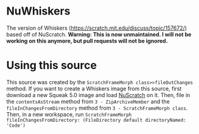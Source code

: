 # NuWhiskers
The version of Whiskers (https://scratch.mit.edu/discuss/topic/157672/) based off of NuScratch. **Warning: This is now unmaintained. I will not be working on this anymore, but pull requests will not be ignored.**

# Using this source
This source was created by the `ScratchFrameMorph class>>fileOutChanges` method. If you want to create a Whiskers image from this source, first download a new Squeak 5.0 image and load [NuScratch](http://www.squeaksource.com/NuScratch.html) on it. Then, file in the `contentsAsStream` method from `3 - ZipArchiveMember` and the `fileInChangesFromDirectory` method from `3 - ScratchFrameMorph class`. Then, in a new workspace, run `ScratchFrameMorph fileInChangesFromDirectory: (FileDirectory default directoryNamed: 'Code')`
